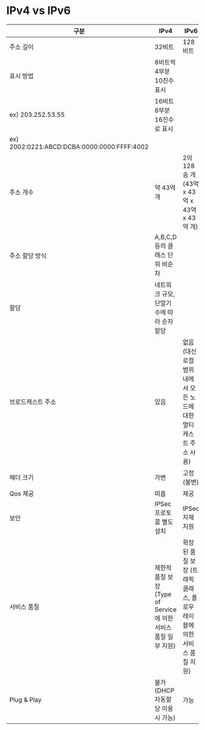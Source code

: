 # IPv4 vs IPv6

| 구분 | IPv4 | IPv6 |
| --- | --- | --- |
| 주소 길이 | 32비트 | 128비트 |
| 표시 방법 | 8비트씩 4부분 10진수 표시
ex) 203.252.53.55 | 16비트 8부분 16진수로 표시
ex) 2002:0221:ABCD:DCBA:0000:0000:FFFF:4002 |
| 주소 개수 | 약 43억개 | 2의 128승 개 (43억 x 43억 x 43억 x 43억 개) |
| 주소 할당 방식 | A,B,C,D 등의 클래스 단위 비순차 
할당 | 네트워크 규모, 단말기수에 따라 순차 할당 |
| 브로드캐스트 주소 | 있음 | 없음(대신 로컬범위 내에서 모든 노드에 대한 멀티캐스트 주소 사용) |
| 헤더 크기 | 가변 | 고정(불변) |
| Qos 제공 | 미흡 | 제공 |
| 보안  | IPSec 프로토콜 별도 설치 | IPSec 자체 지원 |
| 서비스 품질 | 제한적 품질 보장 (Type of Service에 의한 서비스 품질 일부 지원) | 확장된 품질 보장 (트래픽 클래스, 플로우 레이블에 의한 서비스 품질 지원) |
| Plug & Play | 불가 (DHCP 자동할당 이용시 가능) | 가능 |
